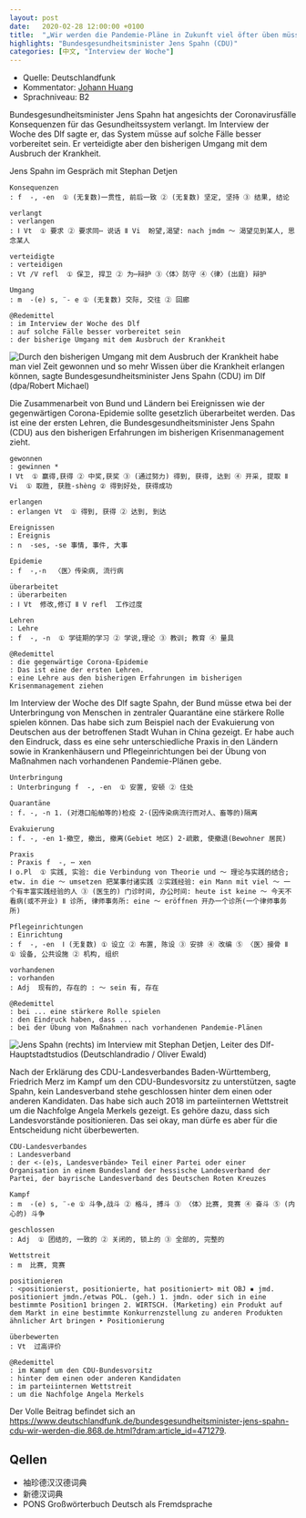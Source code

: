 ```yaml
---
layout: post
date:   2020-02-28 12:00:00 +0100
title:  "„Wir werden die Pandemie-Pläne in Zukunft viel öfter üben müssen“"
highlights: "Bundesgesundheitsminister Jens Spahn (CDU)"
categories: [中文, "Interview der Woche"]
---
```


- Quelle: Deutschlandfunk
- Kommentator: [Johann Huang](http://www.johannhuang.com/)
- Sprachniveau: B2


Bundesgesundheitsminister Jens Spahn hat angesichts der Coronavirusfälle Konsequenzen für das Gesundheitssystem verlangt. Im Interview der Woche des Dlf sagte er, das System müsse auf solche Fälle besser vorbereitet sein. Er verteidigte aber den bisherigen Umgang mit dem Ausbruch der Krankheit.

Jens Spahn im Gespräch mit Stephan Detjen

    Konsequenzen
    : f  -, -en  ① (无复数)一贯性, 前后一致 ② (无复数) 坚定, 坚持 ③ 结果, 结论

    verlangt
    : verlangen
    : Ⅰ Vt  ① 要求 ② 要求同⋯ 说话 Ⅱ Vi  盼望,渴望: nach jmdm ～ 渴望见到某人, 思念某人

    verteidigte
    : verteidigen
    : Vt /V refl  ① 保卫, 捍卫 ② 为⋯辩护 ③〈体〉防守 ④〈律〉(出庭) 辩护

    Umgang
    : m  -(e) s, ¨- e ① (无复数) 交际, 交往 ② 回廊

    @Redemittel
    : im Interview der Woche des Dlf
    : auf solche Fälle besser vorbereitet sein
    : der bisherige Umgang mit dem Ausbruch der Krankheit


![Durch den bisherigen Umgang mit dem Ausbruch der Krankheit habe man viel Zeit gewonnen und so mehr Wissen über die Krankheit erlangen können, sagte Bundesgesundheitsminister Jens Spahn (CDU) im Dlf (dpa/Robert Michael)](https://www.deutschlandfunk.de/media/thumbs/c/ca68abb676f0322031d512378c774e97v1_max_755x424_b3535db83dc50e27c1bb1392364c95a2.jpg?key=0782b8)

Die Zusammenarbeit von Bund und Ländern bei Ereignissen wie der gegenwärtigen Corona-Epidemie sollte gesetzlich überarbeitet werden. Das ist eine der ersten Lehren, die Bundesgesundheitsminister Jens Spahn (CDU) aus den bisherigen Erfahrungen im bisherigen Krisenmanagement zieht.

    gewonnen
    : gewinnen * 
    Ⅰ Vt  ① 赢得,获得 ② 中奖,获奖 ③ (通过努力) 得到, 获得, 达到 ④ 开采, 提取 Ⅱ Vi  ① 取胜, 获胜-shènɡ ② 得到好处, 获得成功

    erlangen
    : erlangen Vt  ① 得到, 获得 ② 达到, 到达

    Ereignissen
    : Ereignis
    : n  -ses, -se 事情, 事件, 大事

    Epidemie
    : f  -,-n  〈医〉传染病, 流行病

    überarbeitet
    : überarbeiten
    : Ⅰ Vt  修改,修订 Ⅱ V refl  工作过度

    Lehren
    : Lehre
    : f  -, -n  ① 学徒期的学习 ② 学说,理论 ③ 教训; 教育 ④ 量具

    @Redemittel
    : die gegenwärtige Corona-Epidemie
    : Das ist eine der ersten Lehren.
    : eine Lehre aus den bisherigen Erfahrungen im bisherigen Krisenmanagement ziehen


Im Interview der Woche des Dlf sagte Spahn, der Bund müsse etwa bei der Unterbringung von Menschen in zentraler Quarantäne eine stärkere Rolle spielen können. Das habe sich zum Beispiel nach der Evakuierung von Deutschen aus der betroffenen Stadt Wuhan in China gezeigt. Er habe auch den Eindruck, dass es eine sehr unterschiedliche Praxis in den Ländern sowie in Krankenhäusern und Pflegeinrichtungen bei der Übung von Maßnahmen nach vorhandenen Pandemie-Plänen gebe.

    Unterbringung
    : Unterbringung f  -, -en  ① 安置, 安顿 ② 住处

    Quarantäne
    : f. -, -n 1. (对港口船舶等的)检疫 2·(因传染病流行而对人、畜等的)隔离

    Evakuierung
    : f. -, -en 1·撤空, 撤出, 撤离(Gebiet 地区) 2·疏散, 使撤退(Bewohner 居民)

    Praxis
    : Praxis f  -, ⋯ xen  
    Ⅰ o.Pl  ① 实践, 实验: die Verbindung von Theorie und ～ 理论与实践的结合; etw. in die ～ umsetzen 把某事付诸实践 ②实践经验: ein Mann mit viel ～ 一个有丰富实践经验的人 ③ (医生的) 门诊时间, 办公时间: heute ist keine ～ 今天不看病(或不开业) Ⅱ 诊所, 律师事务所: eine ～ eröffnen 开办一个诊所(一个律师事务所)

    Pflegeinrichtungen
    : Einrichtung
    : f  -, -en  Ⅰ (无复数) ① 设立 ② 布置, 陈设 ③ 安排 ④ 改编 ⑤ 〈医〉接骨 Ⅱ ① 设备, 公共设施 ② 机构, 组织

    vorhandenen
    : vorhanden
    : Adj  现有的, 存在的 : ～ sein 有, 存在

    @Redemittel
    : bei ... eine stärkere Rolle spielen
    : den Eindruck haben, dass ...
    : bei der Übung von Maßnahmen nach vorhandenen Pandemie-Plänen


![Jens Spahn (rechts) im Interview mit Stephan Detjen, Leiter des Dlf-Hauptstadtstudios (Deutschlandradio / Oliver Ewald)](https://www.deutschlandfunk.de/media/thumbs/a/a31474674ad5453804d9a39df517db53v1_abs_555x312_b3535db83dc50e27c1bb1392364c95a2.jpg?key=d7c770)

Nach der Erklärung des CDU-Landesverbandes Baden-Württemberg, Friedrich Merz im Kampf um den CDU-Bundesvorsitz zu unterstützen, sagte Spahn, kein Landesverband stehe geschlossen hinter dem einen oder anderen Kandidaten. Das habe sich auch 2018 im parteiinternen Wettstreit um die Nachfolge Angela Merkels gezeigt. Es gehöre dazu, dass sich Landesvorstände positionieren. Das sei okay, man dürfe es aber für die Entscheidung nicht überbewerten.

    CDU-Landesverbandes
    : Landesverband
    : der <-(e)s, Landesverbände> Teil einer Partei oder einer Organisation in einem Bundesland der hessische Landesverband der Partei, der bayrische Landesverband des Deutschen Roten Kreuzes

    Kampf
    : m  -(e) s, ¨-e ① 斗争,战斗 ② 格斗, 搏斗 ③ 〈体〉比赛, 竞赛 ④ 奋斗 ⑤ (内心的) 斗争

    geschlossen
    : Adj  ① 团结的, 一致的 ② 关闭的, 锁上的 ③ 全部的, 完整的

    Wettstreit
    : m  比赛, 竞赛

    positionieren
    : <positionierst, positionierte, hat positioniert> mit OBJ ▪ jmd. positioniert jmdn./etwas POL. (geh.) 1. jmdn. oder sich in eine bestimmte Position1 bringen 2. WIRTSCH. (Marketing) ein Produkt auf dem Markt in eine bestimmte Konkurrenzstellung zu anderen Produkten ähnlicher Art bringen ‣ Positionierung

    überbewerten
    : Vt  过高评价

    @Redemittel
    : im Kampf um den CDU-Bundesvorsitz
    : hinter dem einen oder anderen Kandidaten
    : im parteiinternen Wettstreit
    : um die Nachfolge Angela Merkels


Der Volle Beitrag befindet sich an <https://www.deutschlandfunk.de/bundesgesundheitsminister-jens-spahn-cdu-wir-werden-die.868.de.html?dram:article_id=471279>.


## Qellen

- 袖珍德汉汉德词典
- 新德汉词典
- PONS Großwörterbuch Deutsch als Fremdsprache
